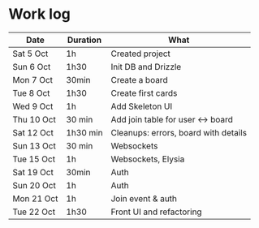 # Work log

| Date       | Duration | What                                 |
| ---------- | -------- | ------------------------------------ |
| Sat 5 Oct  | 1h       | Created project                      |
| Sun 6 Oct  | 1h30     | Init DB and Drizzle                  |
| Mon 7 Oct  | 30min    | Create a board                       |
| Tue 8 Oct  | 1h30     | Create first cards                   |
| Wed 9 Oct  | 1h       | Add Skeleton UI                      |
| Thu 10 Oct | 30 min   | Add join table for user <-> board    |
| Sat 12 Oct | 1h30 min | Cleanups: errors, board with details |
| Sun 13 Oct | 30 min   | Websockets                           |
| Tue 15 Oct | 1h       | Websockets, Elysia                   |
| Sat 19 Oct | 30min    | Auth                                 |
| Sun 20 Oct | 1h       | Auth                                 |
| Mon 21 Oct | 1h       | Join event & auth                    |
| Tue 22 Oct | 1h30     | Front UI and refactoring             |
